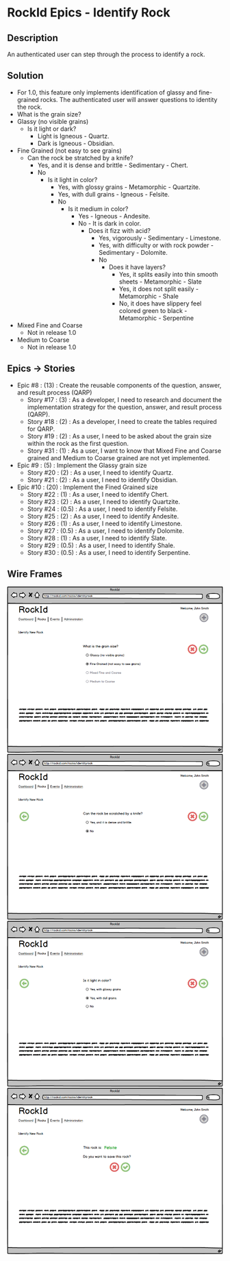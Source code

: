 # RockId Epics - Identify Rock #

## Description ##

An authenticated user can step through the process to identify a rock.

## Solution ##

* For 1.0, this feature only implements identification of glassy and fine-grained rocks. The authenticated user will answer questions to identity the rock.
* What is the grain size?
* Glassy (no visible grains)
  * Is it light or dark?
    * Light is Igneous - Quartz.
    * Dark is Igneous - Obsidian.
* Fine Grained (not easy to see grains)
  * Can the rock be stratched by a knife?
    * Yes, and it is dense and brittle - Sedimentary - Chert.
    * No
      * Is it light in color?
        * Yes, with glossy grains - Metamorphic - Quartzite.
        * Yes, with dull grains - Igneous - Felsite.
        * No
          * Is it medium in color?
            * Yes - Igneous - Andesite.
            * No - It is dark in color.
              * Does it fizz with acid?
                * Yes, vigorously - Sedimentary - Limestone.
                * Yes, with difficulty or with rock powder - Sedimentary - Dolomite.
                * No
                  * Does it have layers?
                    * Yes, it splits easily into thin smooth sheets - Metamorphic - Slate
                    * Yes, it does not split easily - Metamorphic - Shale
                    * No, it does have slippery feel colored green to black - Metamorphic - Serpentine
* Mixed Fine and Coarse
  * Not in release 1.0
* Medium to Coarse
  * Not in release 1.0

## Epics -> Stories ##

* Epic #8 : (13) : Create the reusable components of the question, answer, and result process (QARP)
  * Story #17 : (3) : As a developer, I need to research and document the implementation strategy for the question, answer, and result process (QARP).
  * Story #18 : (2) : As a developer, I need to create the tables required for QARP.
  * Story #19 : (2) : As a user, I need to be asked about the grain size within the rock as the first question.
  * Story #31 : (1) : As a user, I want to know that Mixed Fine and Coarse grained and Medium to Coarse grained are not yet implemented.
* Epic #9 : (5) : Implement the Glassy grain size
  * Story #20 : (2) : As a user, I need to identify Quartz.
  * Story #21 : (2) : As a user, I need to identify Obsidian.
* Epic #10 : (20) : Implement the Fined Grained size
  * Story #22 : (1) : As a user, I need to identify Chert.
  * Story #23 : (2) : As a user, I need to identify Quartzite.
  * Story #24 : (0.5) : As a user, I need to identify Felsite.
  * Story #25 : (2) : As a user, I need to identify Andesite.
  * Story #26 : (1) : As a user, I need to identify Limestone.
  * Story #27 : (0.5) : As a user, I need to identify Dolomite.
  * Story #28 : (1) : As a user, I need to identify Slate.
  * Story #29 : (0.5) : As a user, I need to identify Shale.
  * Story #30 : (0.5) : As a user, I need to identify Serpentine.

## Wire Frames ##

![What is the Grain Size?](https://github.com/erniep888/RockId/blob/master/Documents/wireframe-png/Identify%20Rock-GrainSize.png?raw=true)
![Can the rock be scratched by a knife?](https://github.com/erniep888/RockId/blob/master/Documents/wireframe-png/Identify%20Rock-Scratched.png?raw=true)
![Is it light in color?](https://github.com/erniep888/RockId/blob/master/Documents/wireframe-png/Identify%20Rock-LightColor.png?raw=true)
![Felsite Result](https://github.com/erniep888/RockId/blob/master/Documents/wireframe-png/Identify%20Rock-Felsite.png?raw=true)